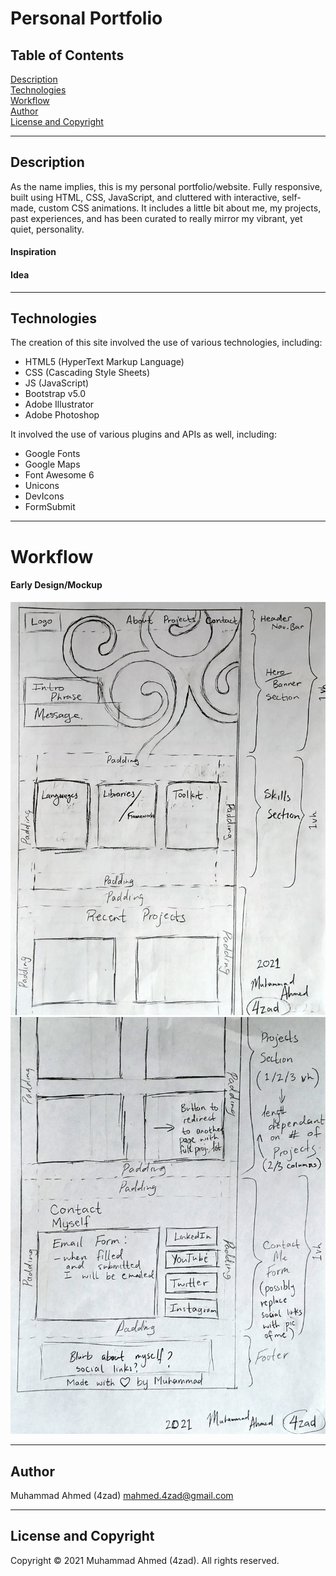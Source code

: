# Personal Portfolio

## Table of Contents
[Description](#Description)\
[Technologies](#Technologies)\
[Workflow](#Workflow)\
[Author](#Author)\
[License and Copyright](#License%20and%20Copyright)



---
## Description

As the name implies, this is my personal portfolio/website. Fully responsive, built using HTML, CSS, JavaScript, and cluttered with interactive, self-made, custom CSS animations. It includes a little bit about me, my projects, past experiences, and has been curated to really mirror my vibrant, yet quiet, personality.



#### Inspiration



#### Idea



---
## Technologies

The creation of this site involved the use of various technologies, including:

- HTML5 (HyperText Markup Language)
- CSS (Cascading Style Sheets)
- JS (JavaScript)
- Bootstrap v5.0 
- Adobe Illustrator
- Adobe Photoshop

It involved the use of various plugins and APIs as well, including:

- Google Fonts
- Google Maps
- Font Awesome 6
- Unicons
- DevIcons
- FormSubmit



---
# Workflow



#### Early Design/Mockup

![Getting Started](markdown-img/portfolio-mockup.jpg)
![Getting Started](markdown-img/portfolio-mockup2.jpg)



---
## Author

Muhammad Ahmed (4zad) <mahmed.4zad@gmail.com>



---
## License and Copyright

Copyright © 2021 Muhammad Ahmed (4zad).
All rights reserved.




